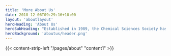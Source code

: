 ```yaml
---
title: 'More About Us'
date: 2018-12-06T09:29:16+10:00
layout: 'aboutlayout'
heroHeading: 'About Us'
heroSubHeading: "Established in 1989, the Chemical Sciences Society has been faithfully serving the NUS chemistry community both as organisers of community events as well as a touchpoint for both faculty and students."
heroBackground: 'aboutus/header.png'
---
```


<div>
{{< content-strip-left "/pages/about" "content1" >}}
</div>
